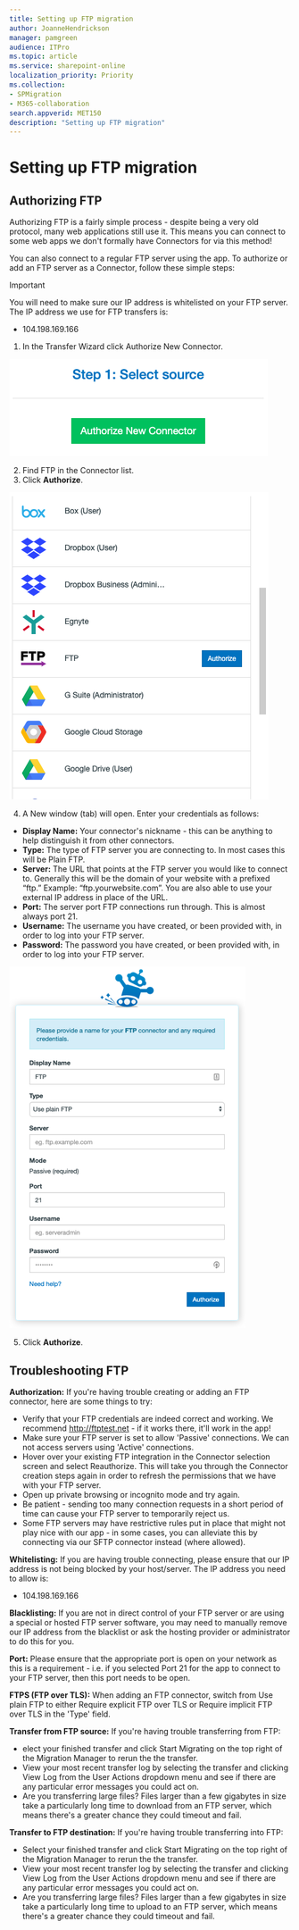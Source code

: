 ```yaml
---
title: Setting up FTP migration
author: JoanneHendrickson
manager: pamgreen
audience: ITPro
ms.topic: article
ms.service: sharepoint-online
localization_priority: Priority
ms.collection: 
- SPMigration
- M365-collaboration
search.appverid: MET150
description: "Setting up FTP migration"
---
```


# Setting up FTP migration

## Authorizing FTP

Authorizing FTP is a fairly simple process - despite being a very old protocol, many web applications still use it. This means you can connect to some web apps we don't formally have Connectors for via this method!

You can also connect to a regular FTP server using the app. To authorize or add an FTP server as a Connector, follow these simple steps:

>[!IMPORTANT] 
>You will need to make sure our IP address is whitelisted on your FTP server. The IP address we use for FTP transfers is:
>
>- 104.198.169.166



1. In the Transfer Wizard click Authorize New Connector.

![Auth New Connector](media/clear_auth.png)

2. Find FTP in the Connector list.
3. Click **Authorize**.

![FTP Auth Connector](media/ftp_connector_list_auth.png)

4. A New window (tab) will open. Enter your credentials as follows:

- **Display Name:** Your connector's nickname - this can be anything to help distinguish it from other connectors.
- **Type:** The type of FTP server you are connecting to. In most cases this will be Plain FTP.
- **Server:** The URL that points at the FTP server you would like to connect to. Generally this will be the domain of your website with a prefixed “ftp.” Example: “ftp.yourwebsite.com”. You are also able to use your external IP address in place of the URL.
- **Port:** The server port FTP connections run through. This is almost always port 21.
- **Username:** The username you have created, or been provided with, in order to log into your FTP server.
- **Password:** The password you have created, or been provided with, in order to log into your FTP server.

![FTP Name Connector](media/name-connector-ftp.png)

5. Click **Authorize**.

## Troubleshooting FTP

**Authorization:** If you're having trouble creating or adding an FTP connector, here are some things to try:

- Verify that your FTP credentials are indeed correct and working. We recommend http://ftptest.net - if it works there, it'll work in the app!
- Make sure your FTP server is set to allow 'Passive' connections. We can not access servers using 'Active' connections.
- Hover over your existing FTP integration in the Connector selection screen and select Reauthorize. This will take you through the Connector creation steps again in order to refresh the permissions that we have with your FTP server.
- Open up private browsing or incognito mode and try again.
- Be patient - sending too many connection requests in a short period of time can cause your FTP server to temporarily reject us.
- Some FTP servers may have restrictive rules put in place that might not play nice with our app - in some cases, you can alleviate this by connecting via our SFTP connector instead (where allowed).

**Whitelisting:** If you are having trouble connecting, please ensure that our IP address is not being blocked by your host/server. The IP address you need to allow is:

- 104.198.169.166

**Blacklisting:** If you are not in direct control of your FTP server or are using a special or hosted FTP server software, you may need to manually remove our IP address from the blacklist or ask the hosting provider or administrator to do this for you.

**Port:** Please ensure that the appropriate port is open on your network as this is a requirement - i.e. if you selected Port 21 for the app to connect to your FTP server, then this port needs to be open.

**FTPS (FTP over TLS):** When adding an FTP connector, switch from Use plain FTP to either Require explicit FTP over TLS or Require implicit FTP over TLS in the 'Type' field.

**Transfer from FTP source:** If you're having trouble transferring from FTP:

- elect your finished transfer and click Start Migrating on the top right of the Migration Manager to rerun the the transfer.
- View your most recent transfer log by selecting the transfer and clicking View Log from the User Actions dropdown menu and see if there are any particular error messages you could act on.
- Are you transferring large files? Files larger than a few gigabytes in size take a particularly long time to download from an FTP server, which means there's a greater chance they could timeout and fail.

**Transfer to FTP destination:** If you're having trouble transferring into FTP:

- Select your finished transfer and click Start Migrating on the top right of the Migration Manager to rerun the the transfer.
- View your most recent transfer log by selecting the transfer and clicking View Log from the User Actions dropdown menu and see if there are any particular error messages you could act on.
- Are you transferring large files? Files larger than a few gigabytes in size take a particularly long time to upload to an FTP server, which means there's a greater chance they could timeout and fail.
